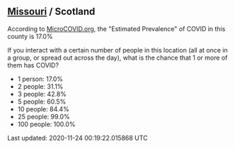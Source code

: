 
## [Missouri](/united-states/missouri) / Scotland

According to [MicroCOVID.org](http://microcovid.org),
the "Estimated Prevalence" of COVID in this county is 17.0%

If you interact with a certain number of people in this location
(all at once in a group, or spread out across the day), what is the chance that
1 or more of them has COVID?

- 1 person: 17.0%
- 2 people: 31.1%
- 3 people: 42.8%
- 5 people: 60.5%
- 10 people: 84.4%
- 25 people: 99.0%
- 100 people: 100.0%

Last updated: 2020-11-24 00:19:22.015868 UTC

